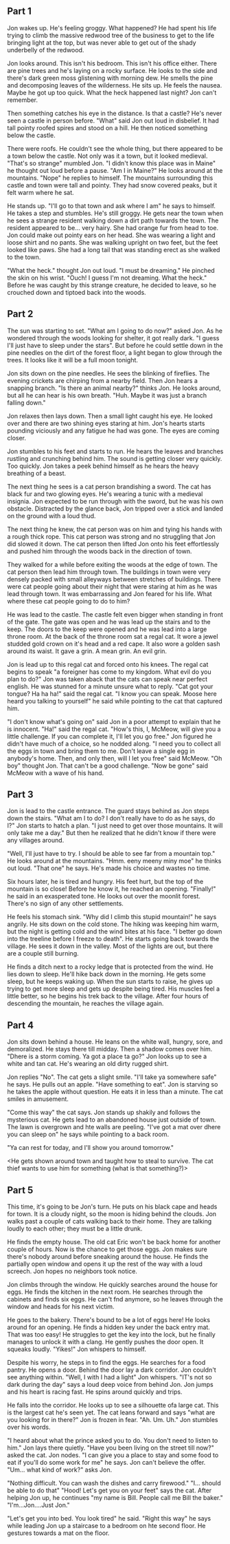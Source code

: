 ## Part 1
Jon wakes up. He's feeling groggy. What happened? He had spent his life trying to climb the massive redwood tree of the business to get to the life bringing light at the top, but was never able to get out of the shady underbelly of the redwood.

Jon looks around. This isn't his bedroom. This isn't his office either. There are pine trees and he's laying on a rocky surface. He looks to the side and there's dark green moss glistening with morning dew. He smells the pine and decomposing leaves of the wilderness. He sits up. He feels the nausea. Maybe he got up too quick. What the heck happened last night? Jon can't remember.

Then something catches his eye in the distance. Is that a castle? He's never seen a castle in person before. "What" said Jon out loud in disbelief. It had tall pointy roofed spires and stood on a hill. He then noticed something below the castle.

There were roofs. He couldn't see the whole thing, but there appeared to be a town below the castle. Not only was it a town, but it looked medieval. "That's so strange" mumbled Jon. "I didn't know this place was in Maine" he thought out loud before a pause. "Am I in Maine?" He looks around at the mountains. "Nope" he replies to himself. The mountains surrounding this castle and town were tall and pointy. They had snow covered peaks, but it felt warm where he sat.

He stands up. "I'll go to that town and ask where I am" he says to himself. He takes a step and stumbles. He's still groggy. He gets near the town when he sees a strange resident walking down a dirt path towards the town. The resident appeared to be... very hairy. She had orange fur from head to toe. Jon could make out pointy ears on her head. She was wearing a light and loose shirt and no pants. She was walking upright on two feet, but the feet looked like paws. She had a long tail that was standing erect as she walked to the town.

"What the heck." thought Jon out loud. "I must be dreaming." He pinched the skin on his wrist. "Ouch! I guess I'm not dreaming. What the heck." Before he was caught by this strange creature, he decided to leave, so he crouched down and tiptoed back into the woods.

## Part 2
The sun was starting to set. "What am I going to do now?" asked Jon. As he wondered through the woods looking for shelter, it got really dark. "I guess I'll just have to sleep under the stars". But before he could settle down in the pine needles on the dirt of the forest floor, a light began to glow through the trees. It looks like it will be a full moon tonight.

Jon sits down on the pine needles. He sees the blinking of fireflies. The evening crickets are chirping from a nearby field. Then Jon hears a snapping branch. "Is there an animal nearby?" thinks Jon. He looks around, but all he can hear is his own breath. "Huh. Maybe it was just a branch falling down."

Jon relaxes then lays down. Then a small light caught his eye. He looked over and there are two shining eyes staring at him. Jon's hearts starts pounding viciously and any fatigue he had was gone. The eyes are coming closer.

Jon stumbles to his feet and starts to run. He hears the leaves and branches rustling and crunching behind him. The sound is getting closer very quickly. Too quickly. Jon takes a peek behind himself as he hears the heavy breathing of a beast.

The next thing he sees is a cat person brandishing a sword. The cat has black fur and two glowing eyes. He's wearing a tunic with a medieval insignia. Jon expected to be run through with the sword, but he was his own obstacle. Distracted by the glance back, Jon tripped over a stick and landed on the ground with a loud thud.

The next thing he knew, the cat person was on him and tying his hands with a rough thick rope. This cat person was strong and no struggling that Jon did slowed it down. The cat person then lifted Jon onto his feet effortlessly and pushed him through the woods back in the direction of town.

They walked for a while before exiting the woods at the edge of town. The cat person then lead him through town. The buildings in town were very densely packed with small alleyways between stretches of buildings. There were cat people going about their night that were staring at him as he was lead through town. It was embarrassing and Jon feared for his life. What where these cat people going to do to him?

He was lead to the castle. The castle felt even bigger when standing in front of the gate. The gate was open and he was lead up the stairs and to the keep. The doors to the keep were opened and he was lead into a large throne room. At the back of the throne room sat a regal cat. It wore a jewel studded gold crown on it's head and a red cape. It also wore a golden sash around its waist. It gave a grin. A mean grin. An evil grin.

Jon is lead up to this regal cat and forced onto his knees. The regal cat begins to speak "a foreigner has come to my kingdom. What evil do you plan to do?" Jon was taken aback that the cats can speak near perfect english. He was stunned for a minute unsure what to reply. "Cat got your tongue? Ha ha ha!" said the regal cat. "I know you can speak. Moose here heard you talking to yourself" he said while pointing to the cat that captured him.

"I don't know what's going on" said Jon in a poor attempt to explain that he is innocent. "Ha!" said the regal cat. "How's this, I, McMeow, will give you a little challenge. If you can complete it, I'll let you go free." Jon figured he didn't have much of a choice, so he nodded along. "I need you to collect all the eggs in town and bring them to me. Don't leave a single egg in anybody's home. Then, and only then, will I let you free" said McMeow. "Oh boy" thought Jon. That can't be a good challenge. "Now be gone" said McMeow with a wave of his hand.

## Part 3
Jon is lead to the castle entrance. The guard stays behind as Jon steps down the stairs. "What am I to do? I don't really have to do as he says, do I?" Jon starts to hatch a plan. "I just need to get over those mountains. It will only take me a day." But then he realized that he didn't know if there were any villages around.

"Well, I'll just have to try. I should be able to see far from a mountain top." He looks around at the mountains. "Hmm. eeny meeny miny moe" he thinks out loud. "That one" he says. He's made his choice and wastes no time.

Six hours later, he is tired and hungry. His feet hurt, but the top of the mountain is so close! Before he know it, he reached an opening. "Finally!" he said in an exasperated tone. He looks out over the moonlit forest. There's no sign of any other settlements.

He feels his stomach sink. "Why did I climb this stupid mountain!" he says angrily. He sits down on the cold stone. The hiking was keeping him warm, but the night is getting cold and the wind bites at his face. "I better go down into the treeline before I freeze to death". He starts going back towards the village. He sees it down in the valley. Most of the lights are out, but there are a couple still burning.

He finds a ditch next to a rocky ledge that is protected from the wind. He lies down to sleep. He'll hike back down in the morning. He gets some sleep, but he keeps waking up. When the sun starts to raise, he gives up trying to get more sleep and gets up despite being tired. His muscles feel a little better, so he begins his trek back to the village. After four hours of descending the mountain, he reaches the village again.

## Part 4
Jon sits down behind a house. He leans on the white wall, hungry, sore, and demoralized. He stays there till midday. Then a shadow comes over him. "Dhere is a storm coming. Ya got a place ta go?" Jon looks up to see a white and tan cat. He's wearing an old dirty rugged shirt.

Jon replies "No". The cat gets a slight smile. "I'll take ya somewhere safe" he says. He pulls out an apple. "Have something to eat". Jon is starving so he takes the apple without question. He eats it in less than a minute. The cat smiles in amusement.

"Come this way" the cat says. Jon stands up shakily and follows the mysterious cat. He gets lead to an abandoned house just outside of town. The lawn is overgrown and hte walls are peeling. "I've got a mat over dhere you can sleep on" he says while pointing to a back room.

"Ya can rest for today, and I'll show you around tomorrow."

<He gets shown around town and taught how to steal to survive. The cat thief wants to use him for something (what is that something?)>

## Part 5
This time, it's going to be Jon's turn. He puts on his black cape and heads for town. It is a cloudy night, so the moon is hiding behind the clouds. Jon walks past a couple of cats walking back to their home. They are talking loudly to each other; they must be a little drunk.

He finds the empty house. The old cat Eric won't be back home for another couple of hours. Now is the chance to get those eggs. Jon makes sure there's nobody around before sneaking around the house. He finds the partially open window and opens it up the rest of the way with a loud screech. Jon hopes no neighbors took notice.

Jon climbs through the window. He quickly searches around the house for eggs. He finds the kitchen in the next room. He searches through the cabinets and finds six eggs. He can't fnd anymore, so he leaves through the window and heads for his next victim.

He goes to the bakery. There's bound to be a lot of eggs here! He looks around for an opening. He finds a hidden key under the back entry mat. That was too easy! He struggles to get the key into the lock, but he finally manages to unlock it with a clang. He gently pushes the door open. It squeaks loudly. "Yikes!" Jon whispers to himself.

Despite his worry, he steps in to find the eggs. He searches for a food pantry. He opens a door. Behind the door lay a dark corridor. Jon couldn't see anything within. "Well, I with I had a light" Jon whispers. "IT's not so dark during the day" says a loud deep voice from behind Jon. Jon jumps and his heart is racing fast. He spins around quickly and trips.

He falls into the corridor. He looks up to see a silhouette ofa large cat. This is the largest cat he's seen yet. The cat leans forward and says "what are you looking for in there?" Jon is frozen in fear. "Ah. Um. Uh." Jon stumbles over his words.

"I heard about what the prince asked you to do. You don't need to listen to him." Jon lays there quietly. "Have you been living on the street till now?" asked the cat. Jon nodes. "I can give you a place to stay and some food to eat if you'll do some work for me" he says. Jon can't believe the offer. "Um... what kind of work?" asks Jon.

"Nothing difficult. You can wash the dishes and carry firewood." "I... should be able to do that" "Hood! Let's get you on your feet" says the cat. After helping Jon up, he continues "my name is Bill. People call me Bill the baker." "I'm...Jon....Just Jon."

"Let's get you into bed. You look tired" he said. "Right this way" he says while leading Jon up a staircase to a bedroom on hte second floor. He gestures towards a mat on the floor.
